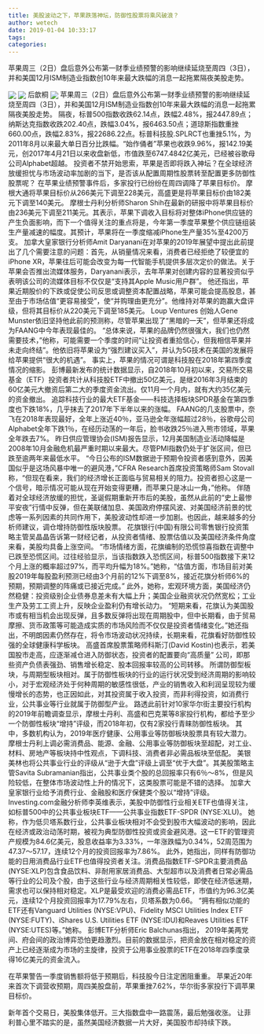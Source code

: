 ```yaml
---
title: 美股波动之下，苹果跌落神坛，防御性股票将乘风破浪？
author: wetech
date: 2019-01-04 10:33:17
tags: 
categories: 
---
```

苹果周三（2日）盘后意外公布第一财季业绩预警的影响继续延烧至周四（3日），并和美国12月ISM制造业指数创10年来最大跌幅的消息一起拖累隔夜美股走势。
<!-- more -->
<img align="center" border="0" src="https://imgcdn.yicai.com/uppics/images/2019/01/ce41bf08aa1ae72f2dd773bda2cffc39.jpg" />
<img align="center" border="0" src="https://imgcdn.yicai.com/uppics/images/2019/01/9c76aaf3c59d556af5368996cb985da3.jpg" />
后歆桐
<img align="center" border="0" src="https://imgcdn.yicai.com/uppics/images/2019/01/0fcaacb77e7c7338b703460f8e9c7607.jpg" />
苹果周三（2日）盘后意外公布第一财季业绩预警的影响继续延烧至周四（3日），并和美国12月ISM制造业指数创10年来最大跌幅的消息一起拖累隔夜美股走势。
隔夜，标普500指数收跌62.14点，跌幅2.48%，报2447.89点；纳斯达克指数收跌202.40点，跌幅3.04%，报6463.50点；道琼斯指数重挫660.00点，跌幅2.83%，报22686.22点。标普科技股.SPLRCT也重挫5.1%，为2011年8月以来最大单日百分比跌幅。“始作俑者”苹果也收跌9.96%，报142.19美元，创2017年4月21日以来收盘新低，市值跌至6747.4842亿美元，已经被谷歌母公司Alphabet超越。
投资者不禁开始思索，苹果是否即将跌入神坛？在全球经济放缓担忧与市场波动率加剧的当下，是否该从配置周期性股票转至配置更多防御性股票呢？
在苹果业绩预警事件后，多家投行已纷纷在周四调降了苹果目标价。
摩根大通将苹果目标价从266美元下调至228美元，高盛更是将苹果目标价由182美元下调至140美元。
摩根士丹利分析师Sharon Shih在最新的研报中将苹果目标价由236美元下调至211美元。其表示，苹果下调收入目标将对整体iPhone供应链的产生负面影响，而下一个值得关注的重点将是，今年第一季度苹果整个供应链组装生产量减速的幅度。其预计，苹果将在一季度缩减iPhone生产量35%至4200万支。
加拿大皇家银行分析师Amit Daryanani在对苹果的2019年展望中提出此前提出了几个需要注意的问题：首先，从销量情况来看，消费者已经拒绝了较便宜的iPhone XR，苹果往后可能会改变为每一代智能手机提供多层次定价的做法。关于苹果会否推出流媒体服务，Daryanani表示，去年苹果对创建内容的显著投资似乎表明该公司的流媒体目标不仅仅是“支持其Apple Music用户群”。
他还指出，苹果近期股价的下跌或促使公司反思或调整资本配置战略，苹果可能会提高股息，甚至由于市场估值“更容易接受”，使“并购理由更充分”。他维持对苹果的跑赢大盘评级，但将其目标价从220美元下调至185美元。
Loup Ventures 创始人Gene Munster依旧坚持他此前的预测称，尽管苹果出现了“黑暗的一天”，但苹果还将成为FAANG中今年表现最佳的。
“总体来说，苹果的品牌仍然很强大，我们也仍然需要技术，”他称，可能需要一个季度的时间“让投资者重拾信心，但我相信苹果并未走向终结”。他依旧将苹果设为“强烈建议买入”，并认为5G技术在美国的发展将给苹果提供“很大的机遇”。
事实上，苹果的情况可谓是科技股在2018年第四季度情况的缩影。
彭博最新发布的统计数据显示，自2018年10月初以来，交易所交易基金（ETF）投资者共计从科技股ETF中撤出50亿美元，是继2016年3月结束的60亿美元大撤资后第二大的季度资金流出。仅11月一个月内，就有大约35亿美元的资金撤出。
追踪科技行业的最大ETF基金——科技选择板块SPDR基金在第四季度也下跌18%，几乎抹去了2017年下半年以来的涨幅。
FAANG的几支股票中，奈飞在2018年表现最好，全年上涨近40％，亚马逊全年涨幅超过28％，谷歌母公司Alphabet全年下跌1％，在经历动荡的一年后，脸书收跌25％进入熊市领域，苹果全年跌去7%。
昨日供应管理协会(ISM)报告显示，12月美国制造业活动降幅是2008年10月金融危机最严重时期以来最大。尽管PMI指数仍处于扩张区间，但已跌至逾两年来最低水平。
“今日公布的ISM数据逊于预期令投资者感到意外，因美国似乎是这场风暴中唯一的避风港，”CFRA Research首席投资策略师Sam Stovall称，“但现在看来，我们的经济增长正面临与贸易相关的阻力。投资者担心这是一个信号，暗示情况可能从现在开始变得更糟，而苹果只是冰山一角，”他称。
伴随着对全球经济放缓的担忧，圣诞假期重新开市后的美股，虽然从此前的“史上最惨平安夜”行情中反弹，但在美联储加息、美国政府停摆风波、对美国经济前景的忧虑等一系列因素的共同作用下，美股波动性却进一步加剧。也因此，越来越多的分析师建议，调仓增持防御性版块股票。
花旗银行(中国)有限公司零售银行投资策略主管吴晶晶告诉第一财经记者，从投资者情绪、股票估值以及美国经济条件角度来看，美股均具备上涨空间。
“市场情绪方面，花旗编制的恐慌惊喜指数在调整中已跌至恐慌区间。过往经验显示，当该指数跌入恐慌区间，标普500指数接下来12个月上涨的概率超过97%，而平均升幅为18%。”她称，“估值方面，市场目前对美股2019年每股盈利预测已经由3个月前的12%下调至8%，接近花旗分析师6%的预期，预期调整的阵痛或已接近完成。”
此外，她称，宏观环境方面，美国经济仍然稳健：投资级别企业债券息差未有大幅上升；美国企业融资状况仍然宽松；工业生产及劳工工资上升，反映企业盈利仍有增长动力。
“短期来看，花旗认为美国股市或有相当机会出现反弹，且多数反弹将出现在周期股中，但中长期看，由于贸易摩擦、货币政策等可能造成实质的市场风险而不仅仅是投资者情绪变化。”她还指出，不明朗因素仍然存在，将令市场波动状况持续，长期来看，花旗看好防御性较强的全球健康科学板块。
高盛首席股票策略师科斯汀(David Kostin)也表示，若美国股市走高，应逐渐减仓进入防御状态，投资者的配置要向“高质量” 公司，即那些资产负债表强劲、销售增长稳定、股本回报率较高的公司转移。
所谓防御型板块，与周期型板块相对。属于防御性板块的行业的运行状况受到经济周期的影响较小，对于宏观经济处于何种周期的敏感性很低，产业的销售收入和利润呈现较为缓慢增长的态势，也正因如此，对其投资属于收入投资，而非利得投资，如消费行业，公共事业等行业就属于防御型产业。
路透此前针对10家华尔街主要投行机构的2019年前瞻调查显示，摩根士丹利、高盛和巴克莱等8家投行机构，都给予至少一个防御性板块“增持”评级，而2018年初，仅有2家投行青睐防御性板块。
其中，多数机构认为，2019年医疗健康、公用事业等防御板块股票具有较大潜力。摩根士丹利上调必需消费品、能源、金融、公用事业等防御板块至超配，对工业、材料、房地产等板块持中性观点，下调科技、消费者非必需品板块至低配。
美银美林也将公共事业行业的评级从“逊于大盘”评级上调至“优于大盘”。其美股策略主管Savita Subramanian指出，公共事业类个股的总回报率只有6％～8%，但是风险较低，在整体市场波动性上升的情况下，这类股票可能是不错的选择。
加拿大皇家银行业给予消费行业、金融股和医疗保健类个股以“增持”评级。
Investing.com金融分析师李英维表示，美股中防御性行业相关ETF也值得关注，如标普500中的公共事业板块ETF——公共事业指数ETF-SPDR (NYSE:XLU)。
她称，作为低贝塔系数行业，公共事业板块相对不会受到股市大幅波动的影响，因此在经济或政治动荡时期，被视为典型防御性投资或资金避风港。这一ETF的管理资产规模为84.6亿美元，股息收益率为3.33%，一年涨跌幅为0.34%，52周范围为47.37～57.17，连续12个月的投资回报率为7.86%。
此外，她指出，同样有防御功能的日用消费品行业ETF也值得投资者关注。消费品指数ETF-SPDR主要消费品 (NYSE:XLP)包含食品饮料、非耐用家居消费品、大型超市以及消费者日常必需品等行业的公司及个股，由于这些行业与经济周期相关性较低，即使在经济低迷期，需求也可以保持相对稳定。XLP是最受欢迎的消费必需品ETF，市值约为96.3亿美元，连续12个月投资回报率为17.79%左右，贝塔系数为0.66。
“拥有相似功能的ETF还有Vanguard Utilities (NYSE:VPU)、Fidelity MSCI Utilities Index ETF (NYSE:FUTY)、iShares U.S. Utilities ETF (NYSE:IDU)和Reaves Utilities ETF (NYSE:UTES)等。”她称。
彭博ETF分析师Eric Balchunas指出， 2019年美两党间、府会间的政治博弈恐怕更趋激烈。目前的数据显示，把资金放在相对稳定的资产上已经逐渐成为市场的主旋律，投资于公用事业股票的ETF在2018年四季度录得16亿美元的资金流入。
 
 
在苹果警告一季度销售额将低于预期后，科技股今日注定困阻重重。
苹果近20年来首次下调营收预期，周四美股盘前，苹果重挫7.62%，华尔街多家投行下调苹果目标价。
 
新年首个交易日，美股集体低开。三大指数盘中一路震荡，最后勉强收涨。
让菲利普心里不踏实的是，虽然美国经济数据一片大好，美国股市却持续下跌。
